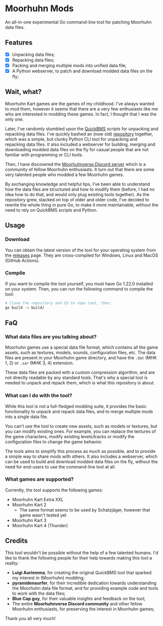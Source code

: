 # Moorhuhn Mods

An all-in-one experimental Go command-line tool for patching Moorhuhn data files.

## Features

- [x] Unpacking data files;
- [x] Repacking data files;
- [x] Packing and merging multiple mods into unified data file;
- [x] A Python webserver, to patch and download modded data files on the fly;

## Wait, what?

Moorhuhn Kart games are the games of my childhood. I've always wanted to mod them, however it seems that there are a very few enthusiasts like me who are interested in modding these games. In fact, I thought that I was the only one.

Later, I've randomly stumbled upon the [QuickBMS](https://aluigi.altervista.org/quickbms.htm) scripts for unpacking and repacking data files. I've quickly bashed an (now old) [repository](https://github.com/SKevo18/mhk_mods) together, which was a simple, but clunky Python CLI tool for unpacking and repacking data files. It also included a webserver for building, merging and downloading modded data files on the fly for casual people that are not familiar with programming or CLI tools.

Then, I have discovered the [Moorhuhnverse Discord server](https://discord.gg/buJ64SrHxY) which is a community of fellow Moorhuhn enthusiasts. It turn out that there are some very talented people who modded a few Moorhuhn games.

By exchanging knowledge and helpful tips, I've been able to understand how the data files are structured and how to modify them (before, I had no idea how to do that, and would only plug existing tools together). As the repository grew, stacked on top of older and older code, I've decided to rewrite the whole thing in pure Go, to make it more maintainable, without the need to rely on QuickBMS scripts and Python.

## Usage

### Download

You can obtain the latest version of the tool for your operating system from the [releases](https://github.com/SKevo18/mh_mods/releases) page. They are cross-compiled for Windows, Linux and MacOS (GitHub Actions).

### Compile

If you want to compile the tool yourself, you must have Go 1.22.0 installed on your system. Then, you can run the following command to compile the tool:

```bash
# Clone the repository and CD to repo root, then:
go build -o build/
```

## FaQ

### What data files are you talking about?

Moorhuhn games use a special data file format, which contains all the game assets, such as textures, models, sounds, configuration files, etc. The data files are present in your Moorhuhn game directory, and have the `.dat` (MHK 1, 2) or `.sar` (MHK 3, 4) extension.

These data files are packed with a custom compression algorithm, and are not directly readable by any standard tools. That's why a special tool is needed to unpack and repack them, which is what this repository is about.

### What can I do with the tool?

While this tool is not a full-fledged modding suite, it provides the basic functionality to unpack and repack data files, and to merge multiple mods into a single data file.

You can't use the tool to create new assets, such as models or textures, but you can modify existing ones. For example, you can replace the textures of the game characters, modify existing levels/tracks or modify the configuration files to change the game behavior.

The tools aims to simplify this process as much as possible, and to provide a simple way to share mods with others. It also includes a webserver, which can be used to build and download modded data files on the fly, without the need for end-users to use the command-line tool at all.

### What games are supported?

Currently, the tool supports the following games:

- Moorhuhn Kart Extra XXL
- Moorhuhn Kart 2
  - The same format seems to be used by Schatzjäger, however that game wasn't tested yet
- Moorhuhn Kart 3
- Moorhuhn Kart 4 (Thunder)

## Credits

This tool wouldn't be possible without the help of a few talented humans. I'd like to thank the following people for their help towards making this tool a reality:

- **Luigi Auriemma**, for creating the original QuickBMS tool that sparked my interest in (Moorhuhn) modding;
- **pyramidensurfer**, for their incredible dedication towards understanding the Moorhuhn data file format, and for providing example code and tools to work with the data files;
- **Blue Cap guy**, for their valuable insights and feedback on the tool;
- The entire **Moorhuhnverse Discord community** and other fellow Moorhuhn enthusiasts, for preserving the interest in Moorhuhn games;

Thank you all very much!
